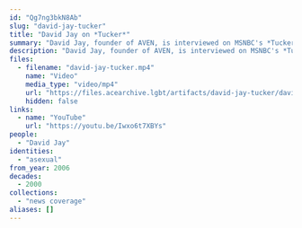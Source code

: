 ```yaml
---
id: "Qg7ng3bkN8Ab"
slug: "david-jay-tucker"
title: "David Jay on *Tucker*"
summary: "David Jay, founder of AVEN, is interviewed on MSNBC's *Tucker*"
description: "David Jay, founder of AVEN, is interviewed on MSNBC's *Tucker* (CW: acephobia)"
files:
  - filename: "david-jay-tucker.mp4"
    name: "Video"
    media_type: "video/mp4"
    url: "https://files.acearchive.lgbt/artifacts/david-jay-tucker/david-jay-tucker.mp4"
    hidden: false
links:
  - name: "YouTube"
    url: "https://youtu.be/Iwxo6t7XBYs"
people:
  - "David Jay"
identities:
  - "asexual"
from_year: 2006
decades:
  - 2000
collections:
  - "news coverage"
aliases: []
---
```

